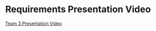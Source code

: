 # Requirements Presentation Video
[Team 3 Presentation Video](https://vimeo.com/878511318?share=copy)
